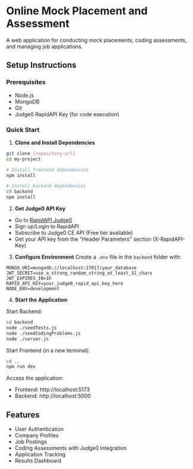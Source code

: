 # Online Mock Placement and Assessment

A web application for conducting mock placements, coding assessments, and managing job applications.

## Setup Instructions

### Prerequisites
- Node.js
- MongoDB
- Git
- Judge0 RapidAPI Key (for code execution)

### Quick Start

1. **Clone and Install Dependencies**
```bash
git clone [repository-url]
cd my-project

# Install frontend dependencies
npm install

# Install backend dependencies
cd backend
npm install
```

2. **Get Judge0 API Key**
- Go to [RapidAPI Judge0](https://rapidapi.com/judge0-official/api/judge0-ce)
- Sign up/Login to RapidAPI
- Subscribe to Judge0 CE API (Free tier available)
- Get your API key from the "Header Parameters" section (X-RapidAPI-Key)

3. **Configure Environment**
Create a `.env` file in the `backend` folder with:
```
MONGO_URI=mongodb://localhost:27017/your_database
JWT_SECRET=use_a_strong_random_string_at_least_32_chars
JWT_EXPIRES_IN=1h
RAPID_API_KEY=your_judge0_rapid_api_key_here
NODE_ENV=development
```

4. **Start the Application**

Start Backend:
```bash
cd backend
node ./seedTests.js
node ./seedCodingProblems.js
node ./server.js
```

Start Frontend (in a new terminal):
```bash
cd ..
npm run dev
```

Access the application:
- Frontend: http://localhost:5173
- Backend: http://localhost:5000

## Features
- User Authentication
- Company Profiles
- Job Postings
- Coding Assessments with Judge0 Integration
- Application Tracking
- Results Dashboard
